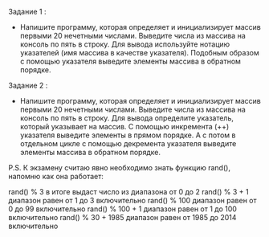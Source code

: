 Задание 1 :
- Напишите программу, которая определяет и инициализирует массив первыми 20 нечетными числами. Выведите числа из массива на консоль по пять в строку. Для вывода используйте нотацию указателей (имя массива в качестве указателя). Подобным образом с помощью указателя выведите элементы массива в обратном порядке.

Задание 2 :
- Напишите программу, которая определяет и инициализирует массив первыми 20 нечетными числами. Выведите числа из массива на консоль по пять в строку. Для вывода определите указатель, который указывает на массив. С помощью инкремента (++) указателя выведите элементы в прямом порядке. А с потом в отдельном цикле с помощью декремента указателя выведите элементы массива в обратном порядке.


P.S. К экзамену считаю явно необходимо знать функцию rand(), напомню как она работает:

rand() % 3 в итоге выдаст число из диапазона от 0 до 2
rand() % 3 + 1  диапазон равен от 1 до 3 включительно
rand() % 100 диапазон равен от 0 до 99 включительно
rand() % 100 + 1 диапазон равен от 1 до 100 включительно
rand() % 30 + 1985 диапазон равен от 1985 до 2014 включительно

